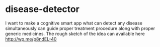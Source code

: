 # disease-detector
I want to make a cognitive smart app what can detect any disease simultaneously can guide proper treatment procedure along with proper generic medicines. The rough sketch of the idea can available here http://wp.me/p8ndEL-40 

